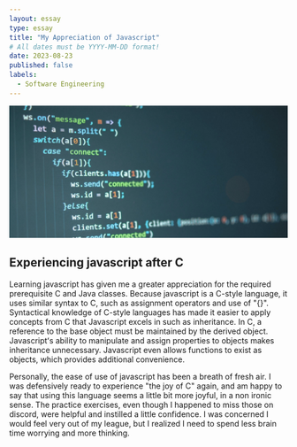```yaml
---
layout: essay
type: essay
title: "My Appreciation of Javascript"
# All dates must be YYYY-MM-DD format!
date: 2023-08-23
published: false
labels:
  - Software Engineering
---
```

<img width="1200px" class="rounded float-start pe-4" src="../img/javascrip.png">


## Experiencing javascript after C

Learning javascript has given me a greater appreciation for the required prerequisite C and Java classes. Because javascript is a C-style language, it uses similar syntax to C, such as assignment operators and use of "{}". Syntactical knowledge of C-style languages has made it easier to apply concepts from C that Javascript excels in such as inheritance. In C, a reference to the base object must be maintained by the derived object. Javascriptʻs ability to manipulate and assign properties to objects makes inheritance unnecessary. Javascript even allows functions to exist as objects, which provides additional convenience. 

Personally, the ease of use of javascript has been a breath of fresh air. I was defensively ready to experience "the joy of C" again, and am happy to say that using this language seems a little bit more joyful, in a non ironic sense. The practice exercises, even though I happened to miss those on discord, were helpful and instilled a little confidence. I was concerned I would feel very out of my league, but I realized I need to spend less brain time worrying and more thinking. 
